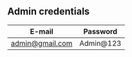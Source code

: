 ## Admin credentials

| **E-mail**      | **Password** |
| --------------- | ------------ |
| admin@gmail.com | Admin@123    |
